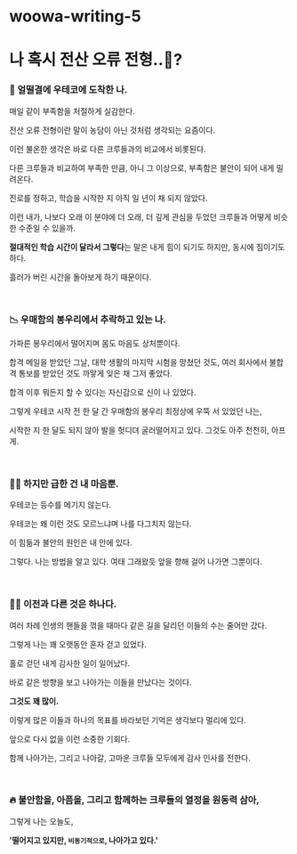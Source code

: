 # woowa-writing-5

# 나 혹시 전산 오류 전형..🤖?


 ### 🎯 얼떨결에 우테코에 도착한 나.
 
 매일 같이 부족함을 처절하게 실감한다.
 
 전산 오류 전형이란 말이 농담이 아닌 것처럼 생각되는 요즘이다.
 
 이런 불온한 생각은 바로 다른 크루들과의 비교에서 비롯된다.
 
 다른 크루들과 비교하여 부족한 만큼, 아니 그 이상으로, 부족함은 불안이 되어 내게 밀려온다.
  
  진로를 정하고, 학습을 시작한 지 아직 일 년이 채 되지 않았다.
  
  이런 내가, 나보다 오래 이 분야에 더 오래, 더 깊게 관심을 두었던 크루들과 어떻게 비슷한 수준일 수 있을까.
  
  **절대적인 학습 시간이 달라서 그렇다**는 말은 내게 힘이 되기도 하지만, 동시에 짐이기도 하다.
  
  흘러가 버린 시간을 돌아보게 하기 때문이다.
  
  <br>
  
  ### 📉 우매함의 봉우리에서 추락하고 있는 나.
  
  가파른 봉우리에서 떨어지며 몸도 마음도 상처뿐이다.
  
  합격 메일을 받았던 그날, 대학 생활의 마지막 시험을 망쳤던 것도, 여러 회사에서 불합격 통보를 받았던 것도 까맣게 잊은 채 그저 좋았다. 
  
  합격 이후 뭐든지 할 수 있다는 자신감으로 신이 나 있었다. 
  
  그렇게 우테코 시작 전 한 달 간 우매함의 봉우리 최정상에 우뚝 서 있었던 나는,
  
  시작한 지 한 달도 되지 않아 발을 헛디뎌 굴러떨어지고 있다. 그것도 아주 천천히, 아프게.
  
  
  <br>

 ### 🧘‍♂️ 하지만 급한 건 내 마음뿐.
 
 우테코는 등수를 메기지 않는다. 
 
 우테코는 왜 이런 것도 모르느냐며 나를 다그치지 않는다. 
 
 이 힘듦과 불안의 원인은 내 안에 있다. 
 
 그렇다. 나는 방법을 알고 있다. 여태 그래왔듯 앞을 향해 걸어 나가면 그뿐이다.
 
 <br>
 
 ### ☝🏻 이전과 다른 것은 하나다. 
 
 여러 차례 인생의 핸들을 꺾을 때마다 같은 길을 달리던 이들의 수는 줄어만 갔다.
 
 그렇게 나는 꽤 오랫동안 혼자 걷고 있었다.
 
 홀로 걷던 내게 감사한 일이 일어났다.
 
 바로 같은 방향을 보고 나아가는 이들을 만났다는 것이다.
 
 **그것도 꽤 많이.**
 
 이렇게 많은 이들과 하나의 목표를 바라보던 기억은 생각보다 멀리에 있다.
 
 앞으로 다시 없을 이런 소중한 기회다.
 
 함께 나아가는, 그리고 나아갈, 고마운 크루들 모두에게 감사 인사를 전한다.
 
 <br>
 
 ### 🔥 불안함을, 아픔을, 그리고 함께하는 크루들의 열정을 원동력 삼아,
 
 그렇게 나는 오늘도,
 
 **'떨어지고 있지만, `비동기적으로`, 나아가고 있다.'**
 
